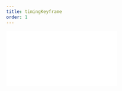 ```yaml
---
title: timingKeyframe
order: 1
---
```


<embed src="@/docs/api/composition/timingKeyframe.zh.md"></embed>
